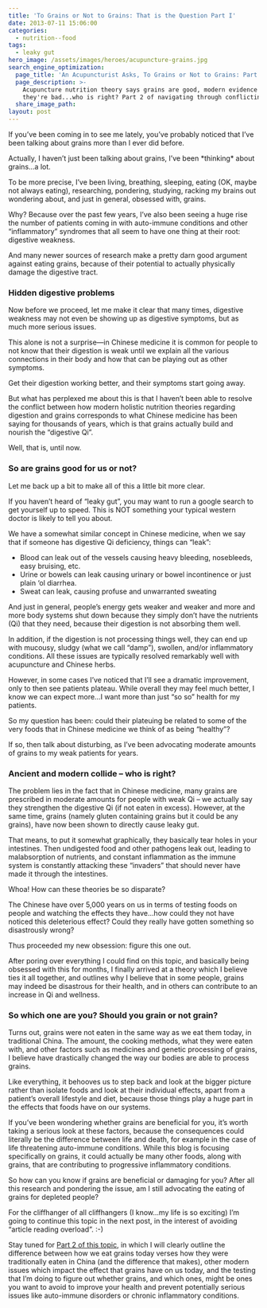 ```yaml
---
title: 'To Grains or Not to Grains: That is the Question Part I'
date: 2013-07-11 15:06:00
categories:
  - nutrition--food
tags:
  - leaky gut
hero_image: /assets/images/heroes/acupuncture-grains.jpg
search_engine_optimization:
  page_title: 'An Acupuncturist Asks, To Grains or Not to Grains: Part 2'
  page_description: >-
    Acupuncture nutrition theory says grains are good, modern evidence says
    they're bad...who is right? Part 2 of navigating through conflicting ideas
  share_image_path:
layout: post
---
```


If you’ve been coming in to see me lately, you’ve probably noticed that I’ve been talking about grains more than I ever did before.

Actually, I haven’t just been talking about grains, I’ve been \*thinking\* about grains…a lot.

To be more precise, I’ve been living, breathing, sleeping, eating (OK, maybe not always eating), researching, pondering, studying, racking my brains out wondering about, and just in general, obsessed with, grains.

Why? Because over the past few years, I’ve also been seeing a huge rise the number of patients coming in with auto-immune conditions and other “inflammatory” syndromes that all seem to have one thing at their root: digestive weakness.

And many newer sources of research make a pretty darn good argument against eating grains, because of their potential to actually physically damage the digestive tract.

### Hidden digestive problems

Now before we proceed, let me make it clear that many times, digestive weakness may not even be showing up as digestive symptoms, but as much more serious issues.

This alone is not a surprise—in Chinese medicine it is common for people to not know that their digestion is weak until we explain all the various connections in their body and how that can be playing out as other symptoms.

Get their digestion working better, and their symptoms start going away.

But what has perplexed me about this is that I haven’t been able to resolve the conflict between how modern holistic nutrition theories regarding digestion and grains corresponds to what Chinese medicine has been saying for thousands of years, which is that grains actually build and nourish the “digestive Qi”.

Well, that is, until now.

### So are grains good for us or not?

Let me back up a bit to make all of this a little bit more clear.

If you haven’t heard of “leaky gut”, you may want to run a google search to get yourself up to speed. This is NOT something your typical western doctor is likely to tell you about.

We have a somewhat similar concept in Chinese medicine, when we say that if someone has digestive Qi deficiency, things can “leak”:

* Blood can leak out of the vessels causing heavy bleeding, nosebleeds, easy bruising, etc.
* Urine or bowels can leak causing urinary or bowel incontinence or just plain ‘ol diarrhea.
* Sweat can leak, causing profuse and unwarranted sweating

And just in general, people’s energy gets weaker and weaker and more and more body systems shut down because they simply don’t have the nutrients (Qi) that they need, because their digestion is not absorbing them well.

In addition, if the digestion is not processing things well, they can end up with mucousy, sludgy (what we call “damp”), swollen, and/or inflammatory conditions. All these issues are typically resolved remarkably well with acupuncture and Chinese herbs.

However, in some cases I’ve noticed that I’ll see a dramatic improvement, only to then see patients plateau. While overall they may feel much better, I know we can expect more…I want more than just “so so” health for my patients.

So my question has been: could their plateuing be related to some of the very foods that in Chinese medicine we think of as being “healthy”?

If so, then talk about disturbing, as I’ve been advocating moderate amounts of grains to my weak patients for years.

### Ancient and modern collide – who is right?

The problem lies in the fact that in Chinese medicine, many grains are prescribed in moderate amounts for people with weak Qi – we actually say they strengthen the digestive Qi (if not eaten in excess). However, at the same time, grains (namely gluten containing grains but it could be any grains), have now been shown to directly cause leaky gut.

That means, to put it somewhat graphically, they basically tear holes in your intestines. Then undigested food and other pathogens leak out, leading to malabsorption of nutrients, and constant inflammation as the immune system is constantly attacking these “invaders” that should never have made it through the intestines.

Whoa! How can these theories be so disparate?

The Chinese have over 5,000 years on us in terms of testing foods on people and watching the effects they have…how could they not have noticed this deleterious effect? Could they really have gotten something so disastrously wrong?

Thus proceeded my new obsession: figure this one out.

After poring over everything I could find on this topic, and basically being obsessed with this for months, I finally arrived at a theory which I believe ties it all together, and outlines why I believe that in some people, grains may indeed be disastrous for their health, and in others can contribute to an increase in Qi and wellness.

### So which one are you? Should you grain or not grain?

Turns out, grains were not eaten in the same way as we eat them today, in traditional China. The amount, the cooking methods, what they were eaten with, and other factors such as medicines and genetic processing of grains, I believe have drastically changed the way our bodies are able to process grains.

Like everything, it behooves us to step back and look at the bigger picture rather than isolate foods and look at their individual effects, apart from a patient’s overall lifestyle and diet, because those things play a huge part in the effects that foods have on our systems.

If you’ve been wondering whether grains are beneficial for you, it’s worth taking a serious look at these factors, because the consequences could literally be the difference between life and death, for example in the case of life threatening auto-immune conditions. While this blog is focusing specifically on grains, it could actually be many other foods, along with grains, that are contributing to progressive inflammatory conditions.

So how can you know if grains are beneficial or damaging for you? After all this research and pondering the issue, am I still advocating the eating of grains for depleted people?

For the cliffhanger of all cliffhangers (I know…my life is so exciting) I’m going to continue this topic in the next post, in the interest of avoiding “article reading overload”. :-)

Stay tuned for [Part 2 of this topic](/2013/07/17/to-grains-or-not-to-grains-that-is-the-question-part-i-2/), in which I will clearly outline the difference between how we eat grains today verses how they were traditionally eaten in China (and the difference that makes), other modern issues which impact the effect that grains have on us today, and the testing that I’m doing to figure out whether grains, and which ones, might be ones you want to avoid to improve your health and prevent potentially serious issues like auto-immune disorders or chronic inflammatory conditions.